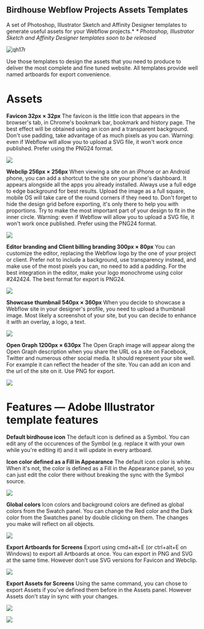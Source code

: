 ## Birdhouse Webflow Projects Assets Templates
A set of Photoshop, Illustrator Sketch and Affinity Designer templates to generate useful assets for your Webflow projects.*
_* Photoshop, Illustrator Sketch and Affinity Designer templates soon to be released_

![qh17r](https://cloud.githubusercontent.com/assets/3494919/24807855/25c4e044-1bba-11e7-9e8d-8a8140846263.jpg)

Use those templates to design the assets that you need to produce to deliver the most complete and fine tuned website. All templates provide well named artboards for export convenience.

# Assets

**Favicon 32px × 32px**
The favicon is the little icon that appears in the browser's tab, in Chrome's bookmark bar, bookmark and history page. The best effect will be obtained using an icon and a transparent background. Don't use padding, take advantage of as much pixels as you can. Warning: even if Webflow will allow you to upload a SVG file, it won't work once published. Prefer using the PNG24 format.

![](http://uploads.webflow.com/58e65779839dc1c36f5d3414/58e79c3e7b4b4430dc0a48c0_fav-illus.jpg)

**Webclip 256px × 256px**
When viewing a site on an iPhone or an Android phone, you can add a shortcut to the site on your phone's dashboard. It appears alongside all the apps you already installed. Always use a full edge to edge background for best results. Upload the image as a full square, mobile OS will take care of the round corners if they need to. Don't forget to hide the design grid before exporting, it's only there to help you with proportions. Try to make the most important part of your design to fit in the inner circle. Warning: even if Webflow will allow you to upload a SVG file, it won't work once published. Prefer using the PNG24 format.

![](http://uploads.webflow.com/58e65779839dc1c36f5d3414/58e79c3e82a04e49d7b4e2f8_webclip-illus.jpg)

**Editor branding and Client billing branding 300px × 80px**
You can customize the editor, replacing the Webflow logo by the one of your project or client. Prefer not to include a background, use transparency instead, and make use of the most pixels you can, no need to add a padding. For the best integration in the editor, make your logo monochrome using color #242424. The best format for export is PNG24.

![](http://uploads.webflow.com/58e65779839dc1c36f5d3414/58e79c3d91058818ccdf8c98_branding-illus.jpg)

**Showcase thumbnail 540px × 360px**
When you decide to showcase a Webflow site in your designer's profile, you need to upload a thumbnail image. Most likely a screenshot of your site, but you can decide to enhance it with an overlay, a logo, a text.

![](http://uploads.webflow.com/58e65779839dc1c36f5d3414/58e79c3e82a04e49d7b4e2f7_showcase-illus.jpg)

**Open Graph 1200px × 630px**
The Open Graph image will appear along the Open Graph description when you share the URL os a site on Facebook, Twitter and numerous other social media. It should represent your site well. For example it can reflect the header of the site. You can add an icon and the url of the site on it. Use PNG for export.

![](http://uploads.webflow.com/58e65779839dc1c36f5d3414/58e79c3ea3841130fdf60b8f_og-illus.jpg)

# Features — Adobe Illustrator template features

**Default birdhouse icon**
The default icon is defined as a Symbol. You can edit any of the occurences of the Symbol (e.g. replace it with your own while you're editing it) and it will update in every artboard.

**Icon color defined as a Fill in Appearance**
The default icon color is white. When it's not, the color is defined as a Fill in the Appearance panel, so you can just edit the color there without breaking the sync with the Symbol source.

![](http://uploads.webflow.com/58e65779839dc1c36f5d3414/58e7a33291058818ccdf9015_Sym-%26-appearance.jpg)

**Global colors**
Icon colors and background colors are defined as global colors from the Swatch panel. You can change the Red color and the Dark color from the Swatches panel by double clicking on them. The changes you make will reflect on all objects.

![](http://uploads.webflow.com/58e65779839dc1c36f5d3414/58e7a08f82a04e49d7b4e6b0_global%20colors.gif)

**Export Artboards for Screens**
Export using cmd+alt+E (or ctrl+alt+E on Windows) to export all Artboards at once. You can export in PNG and SVG at the same time. However don't use SVG versions for Favicon and Webclip.

![](http://uploads.webflow.com/58e65779839dc1c36f5d3414/58e7a5faefca8671f6129b16_ckl0q.jpg)

**Export Assets for Screens**
Using the same command, you can chose to export Assets if you've defined them before in the Assets panel. However Assets don't stay in sync with your changes.

![](http://uploads.webflow.com/58e65779839dc1c36f5d3414/58e7a778b646180f44d54290_assets-panel.jpg)

![](http://uploads.webflow.com/58e65779839dc1c36f5d3414/58e7a5e382a04e49d7b4e9c0_dn3np.jpg)


